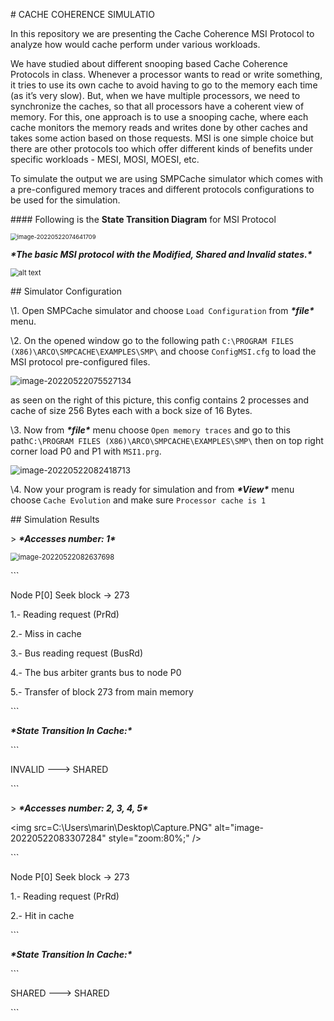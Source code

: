 \# CACHE COHERENCE SIMULATIO 

 

In this repository we are presenting the Cache Coherence MSI Protocol to analyze how would cache perform under various workloads. 

 

We have studied about different snooping based Cache Coherence Protocols in class. Whenever a processor wants to read or write something, it tries to use its own cache to avoid having to go to the memory each time (as it’s very slow). But, when we have multiple processors, we need to synchronize the caches, so that all processors have a coherent view of memory. For this, one approach is to use a snooping cache, where each cache monitors the memory reads and writes done by other caches and takes some action based on those requests. MSI is one simple choice but there are other protocols too which offer different kinds of benefits under specific workloads - MESI, MOSI, MOESI, etc. 

 

To simulate the output we are using SMPCache simulator which comes with a pre-configured memory traces and different protocols configurations to be used for the simulation. 

 

\#### Following is the **State Transition Diagram** for MSI Protocol 

 

<img src="H:\Colleage\3\Second Term\Computer Architecture\project\CacheCoherence_CA\assets\image9.png" alt="image-20220522074641709" style="zoom:67%;" /> 

 

***\*The basic MSI protocol with the Modified, Shared and Invalid states.\**** 

 

<img src="H:\Colleage\3\Second Term\Computer Architecture\project\CacheCoherence_CA\assets\MSI.png" alt="alt text" style="zoom:80%;" /> 

 

\## Simulator Configuration 

 

\1. Open SMPCache simulator and choose `Load Configuration` from ***\*file\**** menu. 

\2. On the opened window go to the following path `C:\PROGRAM FILES (X86)\ARCO\SMPCACHE\EXAMPLES\SMP\` and choose `ConfigMSI.cfg` to load the MSI protocol pre-configured files. 

 

<img src="H:\Colleage\3\Second Term\Computer Architecture\project\CacheCoherence_CA\assets\imag134.png" alt="image-20220522075527134" style="zoom:95%;" /> 

 

as seen on the right of this picture, this config contains 2 processes and cache of size 256 Bytes each with a bock size of 16 Bytes. 

 

\3. Now from ***\*file\**** menu choose `Open memory traces` and go to this path`C:\PROGRAM FILES (X86)\ARCO\SMPCACHE\EXAMPLES\SMP\` then on top right corner load P0 and P1 with `MSI1.prg`. 

 

<img src="H:\Colleage\3\Second Term\Computer Architecture\project\CacheCoherence_CA\assets\ima713.png" alt="image-20220522082418713" style="zoom:95%;" /> 

 

\4. Now your program is ready for simulation and from ***\*View\**** menu choose `Cache Evolution` and make sure `Processor cache is 1` 

 

\## Simulation Results 

 

\> ***\*Accesses number: 1\**** 

 

<img src="H:\Colleage\3\Second Term\Computer Architecture\project\CacheCoherence_CA\assets\image-20220522082637698.png" alt="image-20220522082637698" style="zoom:80%;" /> 

 

\``` 

Node P[0] Seek block -> 273 

  1.- Reading request (PrRd) 

  2.- Miss in cache 

  3.- Bus reading request (BusRd) 

  4.- The bus arbiter grants bus to node P0 

  5.- Transfer of block 273 from main memory 

\``` 

 

***\*State Transition In Cache:\**** 

 

\``` 

INVALID ---> SHARED 

\``` 

 

\> ***\*Accesses number: 2, 3, 4, 5\**** 

 

<img src=‪C:\Users\marin\Desktop\Capture.PNG" alt="image-20220522083307284" style="zoom:80%;" /> 

 

\``` 

Node P[0] Seek block -> 273 

  1.- Reading request (PrRd) 

  2.- Hit in cache 

\``` 

 

***\*State Transition In Cache:\**** 

 

\``` 

SHARED ---> SHARED 

\``` 

 
